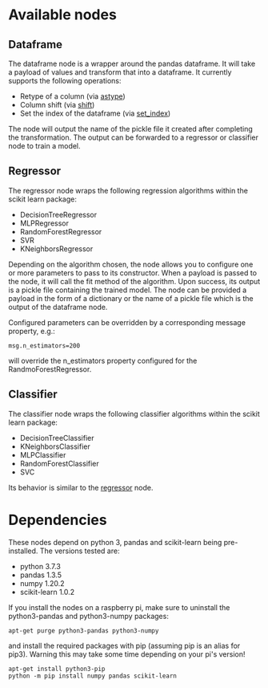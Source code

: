 # Available nodes

## Dataframe

The dataframe node is a wrapper around the pandas dataframe. It will take a payload of values and transform that into a dataframe. It currently supports
the following operations:

- Retype of a column (via [astype](https://pandas.pydata.org/docs/reference/api/pandas.DataFrame.astype.html))
- Column shift (via [shift](https://pandas.pydata.org/docs/reference/api/pandas.DataFrame.shift.html?highlight=pandas%20shift#pandas.DataFrame.shift))
- Set the index of the dataframe (via [set_index](https://pandas.pydata.org/docs/reference/api/pandas.DataFrame.set_index.html))

The node will output the name of the pickle file it created after completing the transformation. The output can be forwarded to a regressor or classifier node
to train a model.

## Regressor

The regressor node wraps the following regression algorithms within the scikit learn package:

- DecisionTreeRegressor
- MLPRegressor
- RandomForestRegressor
- SVR
- KNeighborsRegressor

Depending on the algorithm chosen, the node allows you to configure one or more parameters to pass to its constructor. When a payload is passed to the node, it will
call the fit method of the algorithm. Upon success, its output is a pickle file containing the trained model. The node can be provided a payload in the form of a
dictionary or the name of a pickle file which is the output of the dataframe node.

Configured parameters can be overridden by a corresponding message property, e.g.:

<code>msg.n_estimators=200</code>

will override the n_estimators property configured for the RandmoForestRegressor.

## Classifier

The classifier node wraps the following classifier algorithms within the scikit learn package:

- DecisionTreeClassifier
- KNeighborsClassifier
- MLPClassifier
- RandomForestClassifier
- SVC

Its behavior is similar to the [regressor](#regressor) node.

# Dependencies

These nodes depend on python 3, pandas and scikit-learn being pre-installed. The versions tested are:

- python 3.7.3
- pandas 1.3.5
- numpy 1.20.2
- scikit-learn 1.0.2

If you install the nodes on a raspberry pi, make sure to uninstall the python3-pandas and python3-numpy packages:

<code>apt-get purge python3-pandas python3-numpy</code>

and install the required packages with pip (assuming pip is an alias for pip3). Warning this may take some time depending on your pi's version!

<code>apt-get install python3-pip</code>  
<code>python -m pip install numpy pandas scikit-learn</code>
